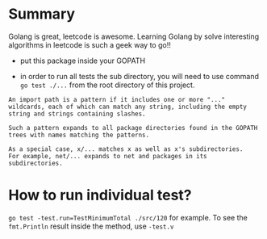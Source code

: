 # Summary
Golang is great, leetcode is awesome. Learning Golang by solve interesting algorithms in leetcode is such a geek way to go!!

* put this package inside your GOPATH

* in order to run all tests the sub directory, you will need to use command `go test ./...` from the root directory of this project. 
```
An import path is a pattern if it includes one or more "..." wildcards, each of which can match any string, including the empty string and strings containing slashes.

Such a pattern expands to all package directories found in the GOPATH trees with names matching the patterns.

As a special case, x/... matches x as well as x's subdirectories.
For example, net/... expands to net and packages in its subdirectories.
```

# How to run individual test?
`go test -test.run=TestMinimumTotal ./src/120` for example. To see the `fmt.Println` result inside the method, use `-test.v`
